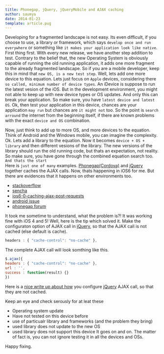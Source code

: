 ```yaml
---
title: Phonegap, jQuery, jQueryMobile and AJAX caching
author: saumya
date: 2014-01-23
template: article.pug
---
```



Developing for a fragmented landscape is not easy. Its even difficult, if you choose to use, a library or framework, which says `develop once and run everywhere` or something like `it makes your application look like native`.    
First thing first. With every new release, we have another step addition to test. Contrary to the belief that, the new Operating System is obviously capable of running the old running application, it adds one more fragment to the already fragmented landscape. So if you are a mobile developer, keep this in mind that `new OS, is a new test step`. Well, lets add one more device to this equation. Lets just focus on `Apple` devices, considering there `so called, minimum number of device types`. An iDevice is suppose to run the latest vesion of the iOS. But in the development environment, you might not able to keep up with new device types or OS updates. And only this can break your application. So make sure, you have `latest device and latest OS`. Ok, then test your application in this device, chances are your application `may run` but chances are `it might not` too. So the point is `search arround` the internet from the beginning itself, if there are known problems with the exact `device and OS` combination.<span class="more">           


Now, just think to add up to more OS, and more devices to the equation. Think of Android and the Windows mobile, you can imagine the complexity.
Ok. Lets add a library to the equation. Now it becomes `device + OS + library` and then different vesions of the library. The new versions of the library should run the old running code, but thats an expectation, not reality. So make sure, you have gone through the combined equation search too.     
`And thats the start`     
Here is `just one of many` examples. [Phonegap(Cordova)][1] and [jQuery][2] together caches the AJAX calls. Now, thats happening in iOS6 for me. But there are evidences that it happens on other  environments too.  
- [stackoverflow][4]
- [sencha][5]
- [ios6-0-caching-ajax-post-requests][6]
- [android issue][7]
- [phonegap forum][8]

It took me sometime to understand, what the problem is?! It was working fine with iOS 4 and 5! Well, here is the tip which solved it. Make the configuraton option of AJAX call in [jQuery][2], so that the AJAX call is not cached (else default is cache).
```javascript
headers : { "cache-control": "no-cache" },
```
The complete AJAX call will look somthing like this.
```javascript
$.ajax({
headers : { "cache-control": "no-cache" },
url : '',
success : function(result) {}
})
```     
Here is a [nice write up about how][6] you configure [jQuery][2] AJAX call, so that they are not cached.     

Keep an eye and check serously for at leat these     
- Operating system update
- Have not tested on this device before 
- use of particualr library and frameworks (and the problem they bring)
- used library does not update to the new OS
- used library does not support this device
It goes on and on. The matter of fact is, you can not ignore testing it in all the devices and OSs.

Happy fixing.      


[1]: http://cordova.com/
[2]: http://jquery.com/
[3]: http://jquerymobile.com/
[4]: http://stackoverflow.com/questions/12506897/is-safari-on-ios-6-caching-ajax-results
[5]: http://www.sencha.com/forum/showthread.php?244076-PhoneGap-and-iOS-6-Ajax-calls-weirdness
[6]: http://www.einternals.com/blog/web-development/ios6-0-caching-ajax-post-requests
[7]: http://www.grobmeier.de/android-does-not-fire-ajax-reqests-because-they-are-caches-ajax-requests-at-least-on-jquery-mobile-10072011.html#.UuE5CBC6bcs
[8]: http://community.phonegap.com/nitobi/topics/avoid_android_application_caching_on_ajax_calls_option_cache_false






